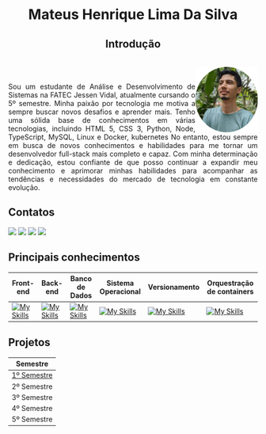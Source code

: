 <h1 align="center">Mateus Henrique Lima Da Silva</h1>

<h2 align="center">Introdução</h2>
<br/>
<div style="display: inline_block">
  <img align="right" src="https://github.com/mateushlsilva/Portfolio-ADS/blob/main/imagens/eu.png" alt="Descrição da imagem" height="25%" width="25%">
</div>
<br/>
<p align="justify">
Sou um estudante de Análise e Desenvolvimento de Sistemas na FATEC Jessen Vidal, atualmente cursando o 5º semestre. Minha paixão por tecnologia me motiva a sempre buscar novos desafios e aprender mais. Tenho uma sólida base de conhecimentos em várias tecnologias, incluindo HTML 5, CSS 3, Python, Node, TypeScript, MySQL, Linux e Docker, kubernetes No entanto, estou sempre em busca de novos conhecimentos e habilidades para me tornar um desenvolvedor full-stack mais completo e capaz. 
Com minha determinação e dedicação, estou confiante de que posso continuar a expandir meu conhecimento e aprimorar minhas habilidades para acompanhar as tendências e necessidades do mercado de tecnologia em constante evolução.
</p>

## Contatos
<a href="https://github.com/mateushlsilva" target="_blank"><img src="https://img.shields.io/badge/-Github-%343a40?style=for-the-badge&logo=github&logoColor=white" target="_blank"></a>
<a href="https://www.linkedin.com/in/mateus-silva2003/" target="_blank"><img src="https://img.shields.io/badge/-LinkedIn-%230077B5?style=for-the-badge&logo=linkedin&logoColor=white" target="_blank"></a>
<a href="https://www.instagram.com/mateus_hls/" target="_blank"><img src="https://img.shields.io/badge/-Instagram-%23E4405F?style=for-the-badge&logo=instagram&logoColor=white" target="_blank"></a>
<a href = "mailto:mateushls01@gmail.com"><img src="https://img.shields.io/badge/Gmail-D14836?style=for-the-badge&logo=gmail&logoColor=white" target="_blank"></a>

## Principais conhecimentos

| Front-end | Back-end | Banco de Dados | Sistema Operacional | Versionamento |Orquestração de containers|
|-------------|-------------|-------------|-------------------|-------------|-------------------|
|[![My Skills](https://skillicons.dev/icons?i=html,css,js,react )](https://skillicons.dev)| [![My Skills](https://skillicons.dev/icons?i=nodejs,typescript,py)](https://skillicons.dev) | [![My Skills](https://skillicons.dev/icons?i=mysql,mongo)](https://skillicons.dev) | [![My Skills](https://skillicons.dev/icons?i=linux,bash)](https://skillicons.dev)| [![My Skills](https://skillicons.dev/icons?i=git,github)](https://skillicons.dev)| [![My Skills](https://skillicons.dev/icons?i=docker,kubernetes)](https://skillicons.dev)|

## Projetos
| Semestre | 
|----------|
| [1º Semestre](https://github.com/mateushlsilva/Portfolio-ADS/blob/main/portfolio/api1.md) |
| 2º Semestre |
| 3º Semestre |
| 4º Semestre |
| 5º Semestre |







